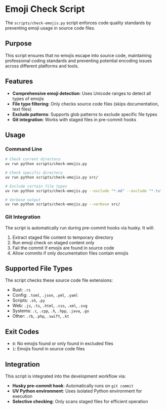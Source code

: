 # Emoji Check Script

The `scripts/check-emojis.py` script enforces code quality standards by preventing emoji usage in source code files.

## Purpose

This script ensures that no emojis escape into source code, maintaining professional coding standards and preventing potential encoding issues across different platforms and tools.

## Features

- **Comprehensive emoji detection**: Uses Unicode ranges to detect all types of emojis
- **File type filtering**: Only checks source code files (skips documentation, text files)
- **Exclude patterns**: Supports glob patterns to exclude specific file types
- **Git integration**: Works with staged files in pre-commit hooks

## Usage

### Command Line

```bash
# Check current directory
uv run python scripts/check-emojis.py

# Check specific directory
uv run python scripts/check-emojis.py src/

# Exclude certain file types
uv run python scripts/check-emojis.py --exclude "*.md" --exclude "*.txt" .

# Verbose output
uv run python scripts/check-emojis.py --verbose src/
```

### Git Integration

The script is automatically run during pre-commit hooks via husky. It will:

1. Extract staged file content to temporary directory
2. Run emoji check on staged content only
3. Fail the commit if emojis are found in source code
4. Allow commits if only documentation files contain emojis

## Supported File Types

The script checks these source code file extensions:

- Rust: `.rs`
- Config: `.toml`, `.json`, `.yml`, `.yaml`
- Scripts: `.sh`, `.py`
- Web: `.js`, `.ts`, `.html`, `.css`, `.xml`, `.svg`
- Systems: `.c`, `.cpp`, `.h`, `.hpp`, `.java`, `.go`
- Other: `.rb`, `.php`, `.swift`, `.kt`

## Exit Codes

- `0`: No emojis found or only found in excluded files
- `1`: Emojis found in source code files

## Integration

This script is integrated into the development workflow via:

- **Husky pre-commit hook**: Automatically runs on `git commit`
- **UV Python environment**: Uses isolated Python environment for execution
- **Selective checking**: Only scans staged files for efficient operation
